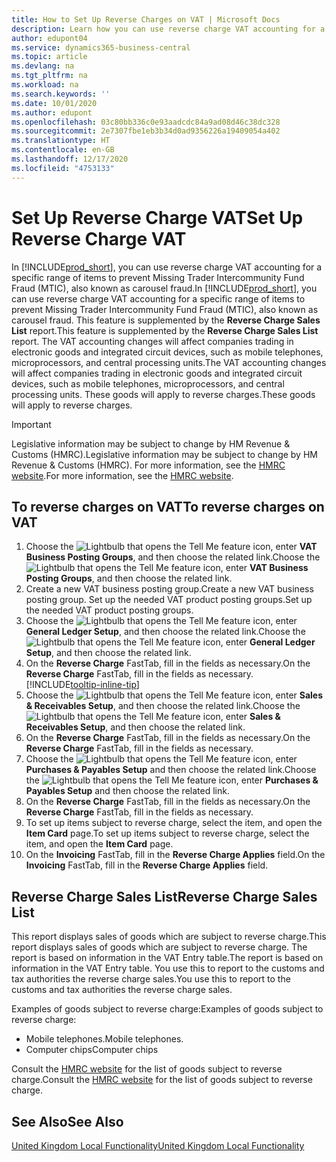 ```yaml
---
title: How to Set Up Reverse Charges on VAT | Microsoft Docs
description: Learn how you can use reverse charge VAT accounting for a specific range of items to prevent Missing Trader Intercommunity Fund Fraud (MTIC).
author: edupont04
ms.service: dynamics365-business-central
ms.topic: article
ms.devlang: na
ms.tgt_pltfrm: na
ms.workload: na
ms.search.keywords: ''
ms.date: 10/01/2020
ms.author: edupont
ms.openlocfilehash: 03c80bb336c0e93aadcdc84a9ad08d46c38dc328
ms.sourcegitcommit: 2e7307fbe1eb3b34d0ad9356226a19409054a402
ms.translationtype: HT
ms.contentlocale: en-GB
ms.lasthandoff: 12/17/2020
ms.locfileid: "4753133"
---
```

# <a name="set-up-reverse-charge-vat"></a><span data-ttu-id="10d87-103">Set Up Reverse Charge VAT</span><span class="sxs-lookup"><span data-stu-id="10d87-103">Set Up Reverse Charge VAT</span></span>
<span data-ttu-id="10d87-104">In [!INCLUDE[prod_short](../../includes/prod_short.md)], you can use reverse charge VAT accounting for a specific range of items to prevent Missing Trader Intercommunity Fund Fraud (MTIC), also known as carousel fraud.</span><span class="sxs-lookup"><span data-stu-id="10d87-104">In [!INCLUDE[prod_short](../../includes/prod_short.md)], you can use reverse charge VAT accounting for a specific range of items to prevent Missing Trader Intercommunity Fund Fraud (MTIC), also known as carousel fraud.</span></span> <span data-ttu-id="10d87-105">This feature is supplemented by the **Reverse Charge Sales List** report.</span><span class="sxs-lookup"><span data-stu-id="10d87-105">This feature is supplemented by the **Reverse Charge Sales List** report.</span></span> <span data-ttu-id="10d87-106">The VAT accounting changes will affect companies trading in electronic goods and integrated circuit devices, such as mobile telephones, microprocessors, and central processing units.</span><span class="sxs-lookup"><span data-stu-id="10d87-106">The VAT accounting changes will affect companies trading in electronic goods and integrated circuit devices, such as mobile telephones, microprocessors, and central processing units.</span></span> <span data-ttu-id="10d87-107">These goods will apply to reverse charges.</span><span class="sxs-lookup"><span data-stu-id="10d87-107">These goods will apply to reverse charges.</span></span>

> [!IMPORTANT]  
> <span data-ttu-id="10d87-108">Legislative information may be subject to change by HM Revenue & Customs (HMRC).</span><span class="sxs-lookup"><span data-stu-id="10d87-108">Legislative information may be subject to change by HM Revenue & Customs (HMRC).</span></span> <span data-ttu-id="10d87-109">For more information, see the [HMRC website](https://www.gov.uk/government/organisations/hm-revenue-customs).</span><span class="sxs-lookup"><span data-stu-id="10d87-109">For more information, see the [HMRC website](https://www.gov.uk/government/organisations/hm-revenue-customs).</span></span>  

## <a name="to-reverse-charges-on-vat"></a><span data-ttu-id="10d87-110">To reverse charges on VAT</span><span class="sxs-lookup"><span data-stu-id="10d87-110">To reverse charges on VAT</span></span>  

1.  <span data-ttu-id="10d87-111">Choose the ![Lightbulb that opens the Tell Me feature](../../media/ui-search/search_small.png "Tell me what you want to do") icon, enter **VAT Business Posting Groups**, and then choose the related link.</span><span class="sxs-lookup"><span data-stu-id="10d87-111">Choose the ![Lightbulb that opens the Tell Me feature](../../media/ui-search/search_small.png "Tell me what you want to do") icon, enter **VAT Business Posting Groups**, and then choose the related link.</span></span>  
2.  <span data-ttu-id="10d87-112">Create a new VAT business posting group.</span><span class="sxs-lookup"><span data-stu-id="10d87-112">Create a new VAT business posting group.</span></span> <span data-ttu-id="10d87-113">Set up the needed VAT product posting groups.</span><span class="sxs-lookup"><span data-stu-id="10d87-113">Set up the needed VAT product posting groups.</span></span>  
3.  <span data-ttu-id="10d87-114">Choose the ![Lightbulb that opens the Tell Me feature](../../media/ui-search/search_small.png "Tell me what you want to do") icon, enter **General Ledger Setup**, and then choose the related link.</span><span class="sxs-lookup"><span data-stu-id="10d87-114">Choose the ![Lightbulb that opens the Tell Me feature](../../media/ui-search/search_small.png "Tell me what you want to do") icon, enter **General Ledger Setup**, and then choose the related link.</span></span>  
4.  <span data-ttu-id="10d87-115">On the **Reverse Charge** FastTab, fill in the fields as necessary.</span><span class="sxs-lookup"><span data-stu-id="10d87-115">On the **Reverse Charge** FastTab, fill in the fields as necessary.</span></span> [!INCLUDE[tooltip-inline-tip](../../includes/tooltip-inline-tip_md.md)]  
5.  <span data-ttu-id="10d87-116">Choose the ![Lightbulb that opens the Tell Me feature](../../media/ui-search/search_small.png "Tell me what you want to do") icon, enter **Sales & Receivables Setup**, and then choose the related link.</span><span class="sxs-lookup"><span data-stu-id="10d87-116">Choose the ![Lightbulb that opens the Tell Me feature](../../media/ui-search/search_small.png "Tell me what you want to do") icon, enter **Sales & Receivables Setup**, and then choose the related link.</span></span>  
6.  <span data-ttu-id="10d87-117">On the **Reverse Charge** FastTab, fill in the fields as necessary.</span><span class="sxs-lookup"><span data-stu-id="10d87-117">On the **Reverse Charge** FastTab, fill in the fields as necessary.</span></span>
7.  <span data-ttu-id="10d87-118">Choose the ![Lightbulb that opens the Tell Me feature](../../media/ui-search/search_small.png "Tell me what you want to do") icon, enter **Purchases & Payables Setup** and then choose the related link.</span><span class="sxs-lookup"><span data-stu-id="10d87-118">Choose the ![Lightbulb that opens the Tell Me feature](../../media/ui-search/search_small.png "Tell me what you want to do") icon, enter **Purchases & Payables Setup** and then choose the related link.</span></span>  
6.  <span data-ttu-id="10d87-119">On the **Reverse Charge** FastTab, fill in the fields as necessary.</span><span class="sxs-lookup"><span data-stu-id="10d87-119">On the **Reverse Charge** FastTab, fill in the fields as necessary.</span></span>
9. <span data-ttu-id="10d87-120">To set up items subject to reverse charge, select the item, and open the **Item Card** page.</span><span class="sxs-lookup"><span data-stu-id="10d87-120">To set up items subject to reverse charge, select the item, and open the **Item Card** page.</span></span>  
10. <span data-ttu-id="10d87-121">On the **Invoicing** FastTab, fill in the **Reverse Charge Applies** field.</span><span class="sxs-lookup"><span data-stu-id="10d87-121">On the **Invoicing** FastTab, fill in the **Reverse Charge Applies** field.</span></span>  

## <a name="reverse-charge-sales-list"></a><span data-ttu-id="10d87-122">Reverse Charge Sales List</span><span class="sxs-lookup"><span data-stu-id="10d87-122">Reverse Charge Sales List</span></span>
<span data-ttu-id="10d87-123">This report displays sales of goods which are subject to reverse charge.</span><span class="sxs-lookup"><span data-stu-id="10d87-123">This report displays sales of goods which are subject to reverse charge.</span></span> <span data-ttu-id="10d87-124">The report is based on information in the VAT Entry table.</span><span class="sxs-lookup"><span data-stu-id="10d87-124">The report is based on information in the VAT Entry table.</span></span> <span data-ttu-id="10d87-125">You use this to report to the customs and tax authorities the reverse charge sales.</span><span class="sxs-lookup"><span data-stu-id="10d87-125">You use this to report to the customs and tax authorities the reverse charge sales.</span></span>  

<span data-ttu-id="10d87-126">Examples of goods subject to reverse charge:</span><span class="sxs-lookup"><span data-stu-id="10d87-126">Examples of goods subject to reverse charge:</span></span>  

- <span data-ttu-id="10d87-127">Mobile telephones.</span><span class="sxs-lookup"><span data-stu-id="10d87-127">Mobile telephones.</span></span>  
- <span data-ttu-id="10d87-128">Computer chips</span><span class="sxs-lookup"><span data-stu-id="10d87-128">Computer chips</span></span>  

<span data-ttu-id="10d87-129">Consult the [HMRC website](https://www.gov.uk/government/organisations/hm-revenue-customs) for the list of goods subject to reverse charge.</span><span class="sxs-lookup"><span data-stu-id="10d87-129">Consult the [HMRC website](https://www.gov.uk/government/organisations/hm-revenue-customs) for the list of goods subject to reverse charge.</span></span>  

## <a name="see-also"></a><span data-ttu-id="10d87-130">See Also</span><span class="sxs-lookup"><span data-stu-id="10d87-130">See Also</span></span>  
[<span data-ttu-id="10d87-131">United Kingdom Local Functionality</span><span class="sxs-lookup"><span data-stu-id="10d87-131">United Kingdom Local Functionality</span></span>](united-kingdom-local-functionality.md)  
